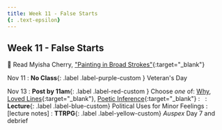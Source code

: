 ```yaml
---
title: Week 11 - False Starts
{: .text-epsilon}
---
```


## Week 11 - False Starts

📖 Read Myisha Cherry, ["Painting in Broad Strokes"](/ws297y/assets/pdfs/cherry_painting_in_broad_strokes.pdf){:target="_blank"}   

Nov 11
: **No Class**{: .label .label-purple-custom } Veteran's Day

Nov 13
: **Post by 11am**{: .label .label-red-custom } Choose *one* of: [Why](https://visforvali.github.io/ws297y/prompts/#why), [Loved Lines](https://visforvali.github.io/ws297y/prompts/#loved-lines){:target="_blank"}, [Poetic Inference](https://visforvali.github.io/ws297y/prompts/#loved-lines){:target="_blank"}
  : &nbsp;
: **Lecture**{: .label .label-blue-custom} Political Uses for Minor Feelings
  : [lecture notes]
: **TTRPG**{: .label .label-yellow-custom} *Auspex* Day 7 and debrief